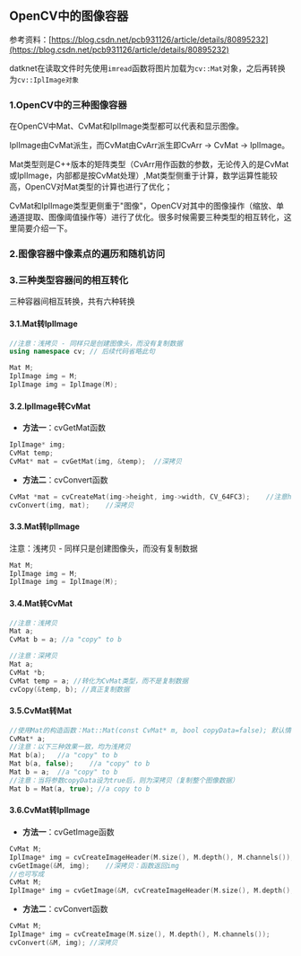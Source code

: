 ## OpenCV中的图像容器

参考资料：[https://blog.csdn.net/pcb931126/article/details/80895232](https://blog.csdn.net/pcb931126/article/details/80895232)

datknet在读取文件时先使用`imread`函数将图片加载为`cv::Mat`对象，之后再转换为`cv::IplImage对象`

### 1.OpenCV中的三种图像容器

在OpenCV中Mat、CvMat和IplImage类型都可以代表和显示图像。

IplImage由CvMat派生，而CvMat由CvArr派生即CvArr -> CvMat -> IplImage。

Mat类型则是C++版本的矩阵类型（CvArr用作函数的参数，无论传入的是CvMat或IplImage，内部都是按CvMat处理）,Mat类型侧重于计算，数学运算性能较高，OpenCV对Mat类型的计算也进行了优化；

CvMat和IplImage类型更侧重于"图像"，OpenCV对其中的图像操作（缩放、单通道提取、图像阈值操作等）进行了优化。很多时候需要三种类型的相互转化，这里简要介绍一下。

### 2.图像容器中像素点的遍历和随机访问

### 3.三种类型容器间的相互转化

三种容器间相互转换，共有六种转换

#### 3.1.Mat转IplImage

```cpp
//注意：浅拷贝 - 同样只是创建图像头，而没有复制数据
using namespace cv; // 后续代码省略此句

Mat M;
IplImage img = M;
IplImage img = IplImage(M);
```

#### 3.2.IplImage转CvMat

- **方法一**：cvGetMat函数

```cpp
IplImage* img;
CvMat temp;
CvMat* mat = cvGetMat(img, &temp);	//深拷贝
```

- **方法二**：cvConvert函数

```cpp
CvMat *mat = cvCreateMat(img->height, img->width, CV_64FC3);	//注意height和width的顺序
cvConvert(img, mat);	//深拷贝
```

#### 3.3.Mat转IplImage

注意：浅拷贝 - 同样只是创建图像头，而没有复制数据

```cpp
Mat M;
IplImage img = M;
IplImage img = IplImage(M);
```

#### 3.4.Mat转CvMat

```cpp
//注意：浅拷贝
Mat a;
CvMat b = a; //a "copy" to b

//注意：深拷贝
Mat a;
CvMat *b;
CvMat temp = a; //转化为CvMat类型，而不是复制数据
cvCopy(&temp, b); //真正复制数据
```

#### 3.5.CvMat转Mat

```cpp
//使用Mat的构造函数：Mat::Mat(const CvMat* m, bool copyData=false);	默认情况下copyData为false
CvMat* a;
//注意：以下三种效果一致，均为浅拷贝
Mat b(a);	//a "copy" to b
Mat b(a, false);	//a "copy" to b
Mat b = a;	//a "copy" to b
//注意：当将参数copyData设为true后，则为深拷贝（复制整个图像数据）
Mat b = Mat(a, true); //a copy to b
```

#### 3.6.CvMat转IplImage

- **方法一**：cvGetImage函数

```cpp
CvMat M;
IplImage* img = cvCreateImageHeader(M.size(), M.depth(), M.channels());
cvGetImage(&M, img);	//深拷贝：函数返回img
//也可写成
CvMat M;
IplImage* img = cvGetImage(&M, cvCreateImageHeader(M.size(), M.depth(), M.channels()));
```

- **方法二**：cvConvert函数

```cpp
CvMat M;
IplImage* img = cvCreateImage(M.size(), M.depth(), M.channels());
cvConvert(&M, img);	//深拷贝
```